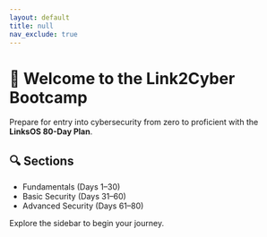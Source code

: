 ```yaml
---
layout: default
title: null
nav_exclude: true
---
```


# 🚀 Welcome to the Link2Cyber Bootcamp

Prepare for entry into cybersecurity from zero to proficient with the **LinksOS 80-Day Plan**.

## 🔍 Sections
- Fundamentals (Days 1–30)
- Basic Security (Days 31–60)
- Advanced Security (Days 61–80)

Explore the sidebar to begin your journey.



